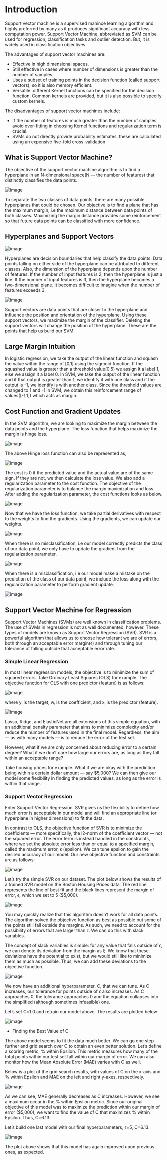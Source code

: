 # Introduction

Support vector machine is a supervised mahince learning algorithm and highly preferred by many as it produces significant accuracy with less computation power. Support Vector Machine, abbreviated as SVM can be used for  regression, classification tasks and outlier detection. But, it is widely used in classification objectives.

The advantages of support vector machines are:

- Effective in high dimensional spaces.
- Still effective in cases where number of dimensions is greater than the number of samples.
- Uses a subset of training points in the decision function (called support vectors), so it is also memory efficient.
- Versatile: different Kernel functions can be specified for the decision function. Common kernels are provided, but it is also possible to specify custom kernels.

The disadvantages of support vector machines include:

- If the number of features is much greater than the number of samples, avoid over-fitting in choosing Kernel functions and regularization term is crucial.
- SVMs do not directly provide probability estimates, these are calculated using an expensive five-fold cross-validation 

## What is Support Vector Machine?

The objective of the support vector machine algorithm is to find a hyperplane in an N-dimensional space(N — the number of features) that distinctly classifies the data points.

![image](https://user-images.githubusercontent.com/60442877/147865845-861a8b26-522a-4554-ad73-068df35cb2f1.png)

To separate the two classes of data points, there are many possible hyperplanes that could be chosen. Our objective is to find a plane that has the maximum margin, i.e the maximum distance between data points of both classes. Maximizing the margin distance provides some reinforcement so that future data points can be classified with more confidence.

## Hyperplanes and Support Vectors

![image](https://user-images.githubusercontent.com/60442877/147866096-ef674ee5-c67f-4167-930e-c8a06d6fbe47.png)

Hyperplanes are decision boundaries that help classify the data points. Data points falling on either side of the hyperplane can be attributed to different classes. Also, the dimension of the hyperplane depends upon the number of features. If the number of input features is 2, then the hyperplane is just a line. If the number of input features is 3, then the hyperplane becomes a two-dimensional plane. It becomes difficult to imagine when the number of features exceeds 3.

![image](https://user-images.githubusercontent.com/60442877/147866107-d8537d2a-7b13-4452-a0dd-bfa9cd1a3e0e.png)

Support vectors are data points that are closer to the hyperplane and influence the position and orientation of the hyperplane. Using these support vectors, we maximize the margin of the classifier. Deleting the support vectors will change the position of the hyperplane. These are the points that help us build our SVM.

## Large Margin Intuition

In logistic regression, we take the output of the linear function and squash the value within the range of [0,1] using the sigmoid function. If the squashed value is greater than a threshold value(0.5) we assign it a label 1, else we assign it a label 0. In SVM, we take the output of the linear function and if that output is greater than 1, we identify it with one class and if the output is -1, we identify is with another class. Since the threshold values are changed to 1 and -1 in SVM, we obtain this reinforcement range of values([-1,1]) which acts as margin.

## Cost Function and Gradient Updates

In the SVM algorithm, we are looking to maximize the margin between the data points and the hyperplane. The loss function that helps maximize the margin is hinge loss.

![image](https://user-images.githubusercontent.com/60442877/147866170-46de256b-922b-4308-8600-82b893eaa10f.png)

The above Hinge loss function can also be represented as, 

![image](https://user-images.githubusercontent.com/60442877/147866212-d5dac086-c7f3-46a6-8789-5d226e079e60.png)

The cost is 0 if the predicted value and the actual value are of the same sign. If they are not, we then calculate the loss value. We also add a regularization parameter to the cost function. The objective of the regularization parameter is to balance the margin maximization and loss. After adding the regularization parameter, the cost functions looks as below.

![image](https://user-images.githubusercontent.com/60442877/147866183-aa81a5d5-9ba5-4e78-b574-56ee8d16a658.png)

Now that we have the loss function, we take partial derivatives with respect to the weights to find the gradients. Using the gradients, we can update our weights.

![image](https://user-images.githubusercontent.com/60442877/147866219-be264017-c76e-48ff-a3fb-ef58f3bfa3b7.png)

When there is no misclassification, i.e our model correctly predicts the class of our data point, we only have to update the gradient from the regularization parameter.

![image](https://user-images.githubusercontent.com/60442877/147866227-6946ad84-cb28-4115-a3b0-e27cc177b67a.png)

When there is a misclassification, i.e our model make a mistake on the prediction of the class of our data point, we include the loss along with the regularization parameter to perform gradient update.

![image](https://user-images.githubusercontent.com/60442877/147866238-aa882eac-6d94-4682-83ef-069800bfb2ca.png)





## Support Vector Machine for Regression

Support Vector Machines (SVMs) are well known in classification problems. The use of SVMs in regression is not as well documented, however. These types of models are known as Support Vector Regression (SVR). SVR is a powerful algorithm that allows us to choose how tolerant we are of errors, both through an acceptable error margin(ϵ) and through tuning our tolerance of falling outside that acceptable error rate. 

### Simple Linear Regression

In most linear regression models, the objective is to minimize the sum of squared errors. Take Ordinary Least Squares (OLS) for example. The objective function for OLS with one predictor (feature) is as follows:

![image](https://user-images.githubusercontent.com/60442877/147866693-8be559b2-2a91-4880-9755-462519980d91.png)

where yᵢ is the target, wᵢ is the coefficient, and xᵢ is the predictor (feature).

![image](https://user-images.githubusercontent.com/60442877/147866699-3110e0a9-0702-4e62-bea5-8e81ff9b9127.png)

Lasso, Ridge, and ElasticNet are all extensions of this simple equation, with an additional penalty parameter that aims to minimize complexity and/or reduce the number of features used in the final model. Regardless, the aim — as with many models — is to reduce the error of the test set.

However, what if we are only concerned about reducing error to a certain degree? What if we don’t care how large our errors are, as long as they fall within an acceptable range?

Take housing prices for example. What if we are okay with the prediction being within a certain dollar amount — say $5,000? We can then give our model some flexibility in finding the predicted values, as long as the error is within that range.

### Support Vector Regression

Enter Support Vector Regression. SVR gives us the flexibility to define how much error is acceptable in our model and will find an appropriate line (or hyperplane in higher dimensions) to fit the data.

In contrast to OLS, the objective function of SVR is to minimize the coefficients — more specifically, the l2-norm of the coefficient vector — not the squared error. The error term is instead handled in the constraints, where we set the absolute error less than or equal to a specified margin, called the maximum error, ϵ (epsilon). We can tune epsilon to gain the desired accuracy of our model. Our new objective function and constraints are as follows:

![image](https://user-images.githubusercontent.com/60442877/147866760-90f380fc-c85d-4fcc-add0-c6f9f3024413.png)

Let’s try the simple SVR on our dataset. The plot below shows the results of a trained SVR model on the Boston Housing Prices data. The red line represents the line of best fit and the black lines represent the margin of error, ϵ, which we set to 5 ($5,000).

![image](https://user-images.githubusercontent.com/60442877/147866774-e88d0242-968a-4c11-b725-94b575993f15.png)

You may quickly realize that this algorithm doesn’t work for all data points. The algorithm solved the objective function as best as possible but some of the points still fall outside the margins. As such, we need to account for the possibility of errors that are larger than ϵ. We can do this with slack variables.

The concept of slack variables is simple: for any value that falls outside of ϵ, we can denote its deviation from the margin as ξ. We know that these deviations have the potential to exist, but we would still like to minimize them as much as possible. Thus, we can add these deviations to the objective function.

![image](https://user-images.githubusercontent.com/60442877/147866816-6e9574f3-d1d0-4816-ace7-5fcb01ef4d81.png)

We now have an additional hyperparameter, C, that we can tune. As C increases, our tolerance for points outside of ϵ also increases. As C approaches 0, the tolerance approaches 0 and the equation collapses into the simplified (although sometimes infeasible) one.

Let’s set C=1.0 and retrain our model above. The results are plotted below

![image](https://user-images.githubusercontent.com/60442877/147866850-d576bfe8-0803-45f8-80e1-9873c90baf0f.png)

- Finding the Best Value of C

The above model seems to fit the data much better. We can go one step further and grid search over C to obtain an even better solution. Let’s define a scoring metric, % within Epsilon. This metric measures how many of the total points within our test set fall within our margin of error. We can also monitor how the Mean Absolute Error (MAE) varies with C as well.

Below is a plot of the grid search results, with values of C on the x-axis and % within Epsilon and MAE on the left and right y-axes, respectively.

![image](https://user-images.githubusercontent.com/60442877/147866887-8e43a075-f600-4a2f-86b4-bf46b8b9e5b8.png)

As we can see, MAE generally decreases as C increases. However, we see a maximum occur in the % within Epsilon metric. Since our original objective of this model was to maximize the prediction within our margin of error ($5,000), we want to find the value of C that maximizes % within Epsilon. Thus, C=6.13.

Let’s build one last model with our final hyperparameters, ϵ=5, C=6.13.

![image](https://user-images.githubusercontent.com/60442877/147866899-2446fbfb-ed51-4d29-9c88-49bc15e71d06.png)

The plot above shows that this model has again improved upon previous ones, as expected.






